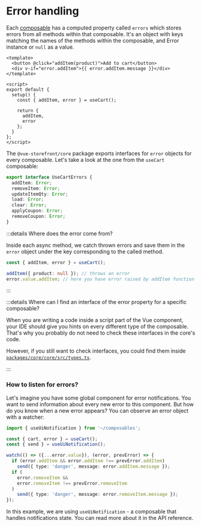 # Error handling

Each [composable](./composables) has a computed property called `errors` which stores errors from all methods within that composable. It's an object with keys matching the names of the methods within the composable, and Error instance or `null` as a value.

```vue
<template>
  <button @click="addItem(product)">Add to cart</button>
  <div v-if="error.addItem">{{ error.addItem.message }}</div>
</template>

<script>
export default {
  setup() {
    const { addItem, error } = useCart();

    return {
      addItem,
      error
    };
  }
};
</script>
```
The `@vue-storefront/core` package exports interfaces for `error` objects for every composable. Let's take a look at the one from the `useCart` composable:

```ts
export interface UseCartErrors {
  addItem: Error;
  removeItem: Error;
  updateItemQty: Error;
  load: Error;
  clear: Error;
  applyCoupon: Error;
  removeCoupon: Error;
}
```

:::details Where does the error come from?

Inside each async method, we catch thrown errors and save them in the `error` object under the key corresponding to the called method.

```ts
const { addItem, error } = useCart();

addItem({ product: null }); // throws an error
error.value.addItem; // here you have error raised by addItem function
```

:::

:::details Where can I find an interface of the error property for a specific composable?

When you are writing a code inside a script part of the Vue component, your IDE should give you hints on every different type of the composable. That's why you probably do not need to check these interfaces in the core's code.

However, if you still want to check interfaces, you could find them inside [`packages/core/core/src/types.ts`](https://github.com/vuestorefront/vue-storefront/blob/next/packages/core/core/src/types.ts).

:::

### How to listen for errors?

Let's imagine you have some global component for error notifications. You want to send information about every new error to this component. But how do you know when a new error appears?
You can observe an error object with a watcher:

```ts
import { useUiNotification } from '~/composables';

const { cart, error } = useCart();
const { send } = useUiNotification();

watch(() => ({...error.value}), (error, prevError) => {
  if (error.addItem && error.addItem !== prevError.addItem)
    send({ type: 'danger', message: error.addItem.message });
  if (
    error.removeItem &&
    error.removeItem !== prevError.removeItem
  )
    send({ type: 'danger', message: error.removeItem.message });
});
```

In this example, we are using `useUiNotification` - a composable that handles notifications state. You can read more about it in the API reference.
